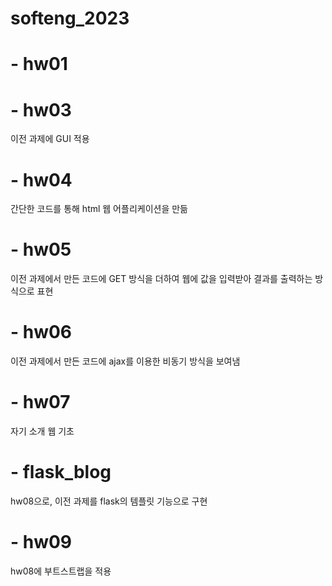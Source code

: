 # softeng_2023
# - hw01
# - hw03
이전 과제에 GUI 적용
# - hw04
간단한 코드를 통해 html 웹 어플리케이션을 만듦
# - hw05
이전 과제에서 만든 코드에 GET 방식을 더하여 웹에 값을 입력받아 결과를 출력하는 방식으로 표현
# - hw06
이전 과제에서 만든 코드에 ajax를 이용한 비동기 방식을 보여냄
# - hw07
자기 소개 웹 기초
# - flask_blog
hw08으로, 이전 과제를 flask의 템플릿 기능으로 구현
# - hw09
hw08에 부트스트랩을 적용
